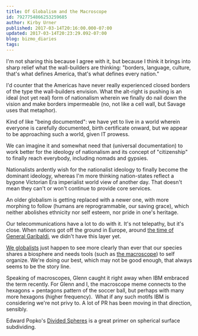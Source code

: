 ```yaml
---
title: Of Globalism and the Macroscope
id: 7927754866253259685
author: Kirby Urner
published: 2017-03-14T20:16:00.000-07:00
updated: 2017-03-14T20:23:29.092-07:00
blog: bizmo_diaries
tags: 
---
```


I'm not sharing this because I agree with it, but because I think it 
brings into sharp relief what the wall-builders are thinking: "borders, 
language, culture, that's what defines America, that's what defines 
every nation."

I'd counter that the Americas have never really experienced closed borders 
of the type the wall-builders envision. What the alt-right is pushing is
 an ideal (not yet real) form of nationalism wherein we finally do nail 
down the vision and make borders impermeable (no, not like a cell wall, 
but Savage uses that metaphor).

Kind of like "being documented": we have yet to live in a world wherein 
everyone is carefully documented, birth certificate onward, but we appear to be 
approaching such a world, given IT prowess.

We can imagine it and somewhat need that (universal documentation) to work 
better for the ideology of nationalism and its concept of "citizenship" to
 finally reach everybody, including nomads and gypsies.

Nationalists ardently wish for the nationalist ideology to finally become the 
dominant ideology, whereas I'm more thinking nation-states reflect a 
bygone Victorian Era imperialist world view of another day. That doesn't mean they can't or won't continue to provide core services.

An older globalism is getting replaced with a newer one, with more morphing to 
follow (humans are reprogrammable, our saving grace), which neither abolishes ethnicity nor self esteem, nor pride in 
one's heritage.

Our telecommunications have a lot to do with it. It's 
not telepathy, but it's close.  When nations got off the ground in Europe, around [the time of General Garibaldi](https://youtu.be/A2j_annBp6U), we 
didn't have this layer yet.

[We globalists](http://mybizmo.blogspot.com/2016/11/thinking-globally.html) just happen to see more clearly than ever that our species shares a biosphere and 
needs tools (such as [the macroscope](http://www.research.ibm.com/5-in-5/macroscopes/)) to self organize. We're doing our 
best, which may not be good enough, that always seems to be the story line.

Speaking of macroscopes, Glenn caught it right away when IBM embraced the term recently. For Glenn and I, the macroscope meme connects to the hexagons + pentagons pattern of the soccer ball, but perhaps with many more hexagons (higher frequency).  What if any such motifs IBM is considering we're not privy to. A lot of PR has been moving in that direction, sensibly.

Edward Popko's [Divided Spheres](http://www.dividedspheres.com/) is a great primer on spherical surface subdividing.